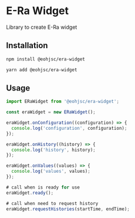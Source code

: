 # E-Ra Widget
Library to create E-Ra widget

## Installation
```bash
npm install @eohjsc/era-widget
```
```bash
yarn add @eohjsc/era-widget
```
## Usage
```javascript
import ERaWidget from '@eohjsc/era-widget';

const eraWidget = new ERaWidget();

eraWidget.onConfiguration((configuration) => {
  console.log('configuration', configuration);
});

eraWidget.onHistory((history) => {
  console.log('history', history);
});

eraWidget.onValues((values) => {
  console.log('values', values);
});

# call when is ready for use
eraWidget.ready(); 

# call when need to request history
eraWidget.requestHistories(startTime, endTime);


